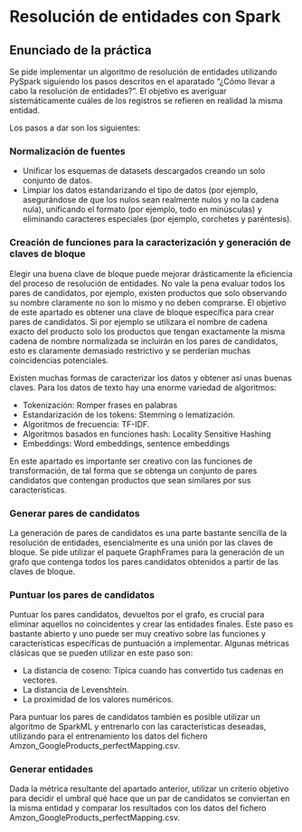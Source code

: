 # Resolución de entidades con Spark

## Enunciado de la práctica

Se pide implementar un algoritmo de resolución de entidades utilizando PySpark siguiendo los
pasos descritos en el aparatado “¿Cómo llevar a cabo la resolución de entidades?”. El
objetivo es averiguar sistemáticamente cuáles de los registros se refieren en realidad la misma
entidad.

Los pasos a dar son los siguientes:
### Normalización de fuentes
* Unificar los esquemas de datasets descargados creando un solo conjunto de datos.
* Limpiar los datos estandarizando el tipo de datos (por ejemplo, asegurándose de que los
nulos sean realmente nulos y no la cadena nula), unificando el formato (por ejemplo, todo en
minúsculas) y eliminando caracteres especiales (por ejemplo, corchetes y paréntesis).

### Creación de funciones para la caracterización y generación de claves de bloque 
Elegir una buena clave de bloque puede mejorar drásticamente la eficiencia del proceso de
resolución de entidades. No vale la pena evaluar todos los pares de candidatos, por ejemplo,
existen productos que solo observando su nombre claramente no son lo mismo y no deben
comprarse. El objetivo de este apartado es obtener una clave de bloque específica para crear
pares de candidatos. Si por ejemplo se utilizara el nombre de cadena exacto del producto solo
los productos que tengan exactamente la misma cadena de nombre normalizada se incluirán en
los pares de candidatos, esto es claramente demasiado restrictivo y se perderían muchas
coincidencias potenciales.

Existen muchas formas de caracterizar los datos y obtener así unas buenas claves. Para los
datos de texto hay una enorme variedad de algoritmos:
* Tokenización: Romper frases en palabras
* Estandarización de los tokens: Stemming o lematización.
* Algoritmos de frecuencia: TF-IDF.
* Algoritmos basados en funciones hash: Locality Sensitive Hashing
* Embeddings: Word embeddings, sentence embeddings

En este apartado es importante ser creativo con las funciones de transformación, de tal forma
que se obtenga un conjunto de pares candidatos que contengan productos que sean similares
por sus características.

### Generar pares de candidatos
La generación de pares de candidatos es una parte bastante sencilla de la resolución de
entidades, esencialmente es una unión por las claves de bloque. Se pide utilizar el paquete
GraphFrames para la generación de un grafo que contenga todos los pares candidatos obtenidos
a partir de las claves de bloque.

### Puntuar los pares de candidatos
Puntuar los pares candidatos, devueltos por el grafo, es crucial para eliminar aquellos no
coincidentes y crear las entidades finales. Este paso es bastante abierto y uno puede ser muy
creativo sobre las funciones y características específicas de puntuación a implementar. Algunas
métricas clásicas que se pueden utilizar en este paso son:
* La distancia de coseno: Típica cuando has convertido tus cadenas en vectores.
* La distancia de Levenshtein.
* La proximidad de los valores numéricos.

Para puntuar los pares de candidatos también es posible utilizar un algoritmo de SparkML y
entrenarlo con las características deseadas, utilizando para el entrenamiento los datos del fichero
Amzon_GoogleProducts_perfectMapping.csv.

### Generar entidades

Dada la métrica resultante del apartado anterior, utilizar un criterio objetivo para decidir el umbral
qué hace que un par de candidatos se conviertan en la misma entidad y comparar los resultados
con los datos del fichero Amzon_GoogleProducts_perfectMapping.csv.